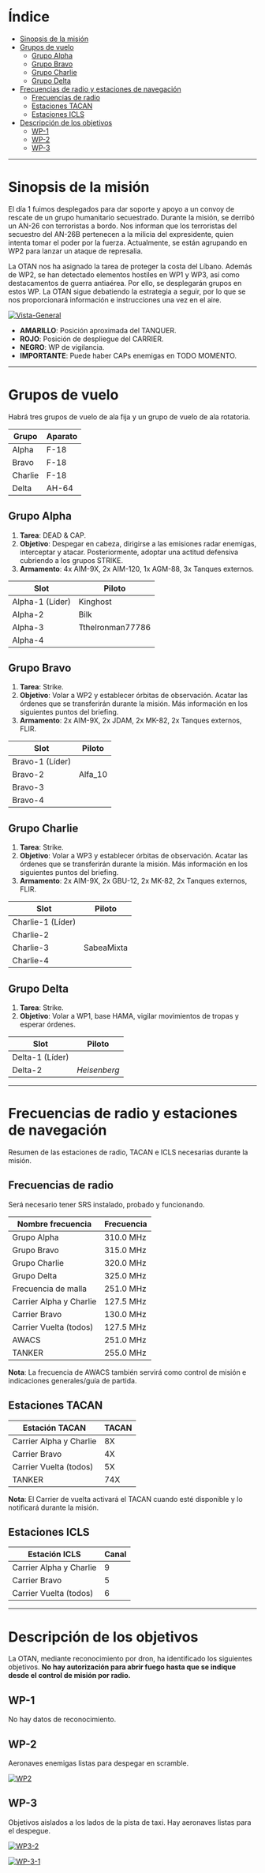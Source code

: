 # Índice

- [Sinopsis de la misión](#sinopsis-de-la-misión)
- [Grupos de vuelo](#grupos-de-vuelo)
  - [Grupo Alpha](#grupo-alpha)
  - [Grupo Bravo](#grupo-bravo)
  - [Grupo Charlie](#grupo-charlie)
  - [Grupo Delta](#grupo-delta)
- [Frecuencias de radio y estaciones de navegación](#frecuencias-de-radio-y-estaciones-de-navegación)
  - [Frecuencias de radio](#frecuencias-de-radio)
  - [Estaciones TACAN](#estaciones-tacan)
  - [Estaciones ICLS](#estaciones-icls)
- [Descripción de los objetivos](#descripción-de-los-objetivos)
  - [WP-1](#wp-1)
  - [WP-2](#wp-2)
  - [WP-3](#wp-3)

---

# Sinopsis de la misión

El día 1 fuimos desplegados para dar soporte y apoyo a un convoy de rescate de un grupo humanitario secuestrado. Durante la misión, se derribó un AN-26 con terroristas a bordo. Nos informan que los terroristas del secuestro del AN-26B pertenecen a la milicia del expresidente, quien intenta tomar el poder por la fuerza. Actualmente, se están agrupando en WP2 para lanzar un ataque de represalia. 

La OTAN nos ha asignado la tarea de proteger la costa del Líbano. Además de WP2, se han detectado elementos hostiles en WP1 y WP3, así como destacamentos de guerra antiaérea. Por ello, se desplegarán grupos en estos WP. La OTAN sigue debatiendo la estrategia a seguir, por lo que se nos proporcionará información e instrucciones una vez en el aire.

[![Vista-General](https://i.ibb.co/jNCzLGn/siria-general-centinela-2.png)](https://ibb.co/YC5Xt8H)

- **AMARILLO**: Posición aproximada del TANQUER.
- **ROJO**: Posición de despliegue del CARRIER.
- **NEGRO**: WP de vigilancia.
- **IMPORTANTE**: Puede haber CAPs enemigas en TODO MOMENTO.

---

# Grupos de vuelo

Habrá tres grupos de vuelo de ala fija y un grupo de vuelo de ala rotatoria.

| Grupo  | Aparato |
|--------|---------|
| Alpha  | F-18    |
| Bravo  | F-18    |
| Charlie| F-18    |
| Delta  | AH-64   |

## Grupo Alpha

1. **Tarea**: DEAD & CAP.
2. **Objetivo**: Despegar en cabeza, dirigirse a las emisiones radar enemigas, interceptar y atacar. Posteriormente, adoptar una actitud defensiva cubriendo a los grupos STRIKE.
3. **Armamento**: 4x AIM-9X, 2x AIM-120, 1x AGM-88, 3x Tanques externos.

| Slot      | Piloto |
|-----------|--------|
| Alpha-1 (Líder) |    Kinghost    |
| Alpha-2         |    Bilk    |
| Alpha-3         |    TtheIronman77786    |
| Alpha-4         |        |

## Grupo Bravo

1. **Tarea**: Strike.
2. **Objetivo**: Volar a WP2 y establecer órbitas de observación. Acatar las órdenes que se transferirán durante la misión. Más información en los siguientes puntos del briefing.
3. **Armamento**: 2x AIM-9X, 2x JDAM, 2x MK-82, 2x Tanques externos, FLIR.

| Slot      | Piloto |
|-----------|--------|
| Bravo-1 (Líder) |        |
| Bravo-2         |    Alfa_10    |
| Bravo-3         |        |
| Bravo-4         |        |

## Grupo Charlie

1. **Tarea**: Strike.
2. **Objetivo**: Volar a WP3 y establecer órbitas de observación. Acatar las órdenes que se transferirán durante la misión. Más información en los siguientes puntos del briefing.
3. **Armamento**: 2x AIM-9X, 2x GBU-12, 2x MK-82, 2x Tanques externos, FLIR.

| Slot      | Piloto |
|-----------|--------|
| Charlie-1 (Líder) |        |
| Charlie-2         |        |
| Charlie-3         |    SabeaMixta    |
| Charlie-4         |        |

## Grupo Delta

1. **Tarea**: Strike.
2. **Objetivo**: Volar a WP1, base HAMA, vigilar movimientos de tropas y esperar órdenes.

| Slot      | Piloto |
|-----------|--------|
| Delta-1 (Líder) |        |
| Delta-2         |    _Heisenberg_    |

---

# Frecuencias de radio y estaciones de navegación

Resumen de las estaciones de radio, TACAN e ICLS necesarias durante la misión.

## Frecuencias de radio

Será necesario tener SRS instalado, probado y funcionando.

| Nombre frecuencia | Frecuencia |
|-------------------|------------|
| Grupo Alpha      | 310.0 MHz   |
| Grupo Bravo      | 315.0 MHz   |
| Grupo Charlie    | 320.0 MHz   |
| Grupo Delta      | 325.0 MHz   |
| Frecuencia de malla | 251.0 MHz   |
| Carrier Alpha y Charlie | 127.5 MHz |
| Carrier Bravo    | 130.0 MHz   |
| Carrier Vuelta (todos) | 127.5 MHz |
| AWACS           | 251.0 MHz   |
| TANKER        | 255.0 MHz   |

**Nota**: La frecuencia de AWACS también servirá como control de misión e indicaciones generales/guía de partida.

## Estaciones TACAN

| Estación TACAN | TACAN |
|---------------|--------|
| Carrier Alpha y Charlie | 8X |
| Carrier Bravo  | 4X |
| Carrier Vuelta (todos) | 5X |
| TANKER      | 74X |

**Nota**: El Carrier de vuelta activará el TACAN cuando esté disponible y lo notificará durante la misión.

## Estaciones ICLS

| Estación ICLS | Canal |
|--------------|--------|
| Carrier Alpha y Charlie | 9 |
| Carrier Bravo  | 5 |
| Carrier Vuelta (todos) | 6 |

---

# Descripción de los objetivos

La OTAN, mediante reconocimiento por dron, ha identificado los siguientes objetivos. **No hay autorización para abrir fuego hasta que se indique desde el control de misión por radio.**

## WP-1

No hay datos de reconocimiento.

## WP-2

Aeronaves enemigas listas para despegar en scramble.

[![WP2](https://i.ibb.co/cXXFJ09M/WP2.webp)](https://ibb.co/WppynZXq)

## WP-3

Objetivos aislados a los lados de la pista de taxi. Hay aeronaves listas para el despegue.

[![WP3-2](https://i.ibb.co/G3b17M9Z/WP3-2.webp)](https://ibb.co/n85Vr1BX)

[![WP-3-1](https://i.ibb.co/BVh8GNwc/WP-3-1.webp)](https://ibb.co/3yxtvzk4)
